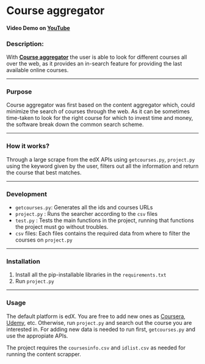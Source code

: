 # Course aggregator

#### Video Demo on [YouTube](https://youtu.be/3a0A-B64nNc)

### Description:
With [**Course aggregator**](`#0969DA`) the user is able to look for different courses all over the web,
as it provides an in-search feature for providing the last available online courses.

---

### Purpose
Course aggregator was first based on the content aggregator which, could minimize the search of courses through the web. As it can be sometimes time-taken to look for the right course for which to invest time and money, the software break down the common search scheme.

---

### How it works?
Through a large scrape from the edX APIs using ```getcourses.py```, ```project.py``` using the keyword given by the user, filters out all the information and return the course that best matches.

---

### Development
- ```getcourses.py```: Generates all the ids and courses URLs
- ```project.py``` : Runs the searcher according to the ```csv``` files
- ```test.py``` : Tests the main functions in the project, running that functions the project must go without troubles.
- ```csv``` files: Each files contains the required data from where to filter the courses on ```project.py```

---

### Installation
1. Install all the pip-installable libraries in the ```requirements.txt```
2. Run ```project.py```

---

### Usage
The default platform is edX. You are free to add new ones as [Coursera](https://www.coursera.org/), [Udemy](https://www.udemy.com/), etc. Otherwise, run ```project.py``` and search out the course you are interested in.
For adding new data is needed to run first, ```getcourses.py``` and use the appropiate APIs.

The project requires the ```coursesinfo.csv``` and ```idlist.csv``` as needed for running the content scrapper.
